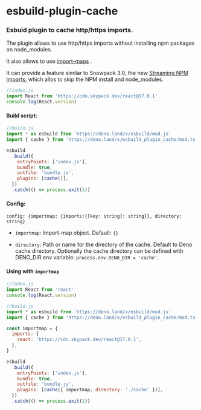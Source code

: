 # esbuild-plugin-cache

### Esbuid plugin to cache http/https imports.

The plugin allows to use http/https imports without installing npm packages on node_modules.

It also allows to use [import-maps](https://github.com/WICG/import-maps) .

It can provide a feature similar to Snowpack 3.0, the new [Streaming NPM Imports](https://www.snowpack.dev/posts/2020-12-03-snowpack-3-release-candidate), which allos to skip the NPM install and node_modules.

```javascript
//index.js
import React from 'https://cdn.skypack.dev/react@17.0.1'
console.log(React.version)
```

#### Build script:

```javascript
//build.js
import * as esbuild from 'https://deno.land/x/esbuild/mod.js'
import { cache } from 'https://deno.land/x/esbuild_plugin_cache/mod.ts'

esbuild
  .build({
    entryPoints: ['index.js'],
    bundle: true,
    outfile: 'bundle.js',
    plugins: [cache()],
  })
  .catch(() => process.exit(1))
```

#### Config:

`config: {importmap: {imports:{[key: string]: string}}, directory: string}`

- `importmap`: Import-map object. Default: `{}`

- `directory`: Path or name for the directory of the cache. Default to Deno cache directory. Optionally the cache directory can be defined with DENO_DIR env variable: `process.env.DENO_DIR = 'cache'`.

#### Using with `importmap`

```javascript
//index.js
import React from 'react'
console.log(React.version)
```

```javascript
//build.js
import * as esbuild from 'https://deno.land/x/esbuild/mod.js'
import { cache } from 'https://deno.land/x/esbuild_plugin_cache/mod.ts'

const importmap = {
  imports: {
    react: 'https://cdn.skypack.dev/react@17.0.1',
  },
}

esbuild
  .build({
    entryPoints: ['index.js'],
    bundle: true,
    outfile: 'bundle.js',
    plugins: [cache({ importmap, directory: './cache' })],
  })
  .catch(() => process.exit(1))
```
